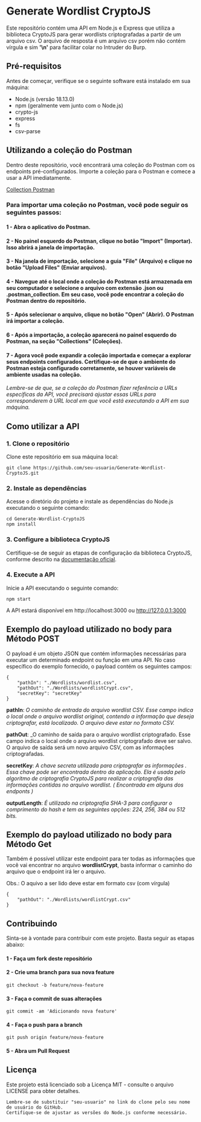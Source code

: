# Generate Wordlist CryptoJS

Este repositório contém uma API em Node.js e Express que utiliza a biblioteca CryptoJS para gerar wordlists criptografadas a partir de um arquivo csv.
O arquivo de resposta é um arquivo csv porém não contém vírgula e sim **'\n'** para facilitar colar no Intruder do Burp.

## Pré-requisitos

Antes de começar, verifique se o seguinte software está instalado em sua máquina:

- Node.js (versão 18.13.0)
- npm (geralmente vem junto com o Node.js)
- crypto-js
- express
- fs
- csv-parse

## Utilizando a coleção do Postman
Dentro deste repositório, você encontrará uma coleção do Postman com os endpoints pré-configurados. Importe a coleção para o Postman e comece a usar a API imediatamente.

[Collection Postman](https://github.com/Strongreen/GenerateWordlistCryptoJS/blob/main/GenerateWordlistCryptoJS.postman_collection.json)

### Para importar uma coleção no Postman, você pode seguir os seguintes passos:

#### 1 - Abra o aplicativo do Postman.

#### 2 - No painel esquerdo do Postman, clique no botão "Import" (Importar). Isso abrirá a janela de importação.

#### 3 - Na janela de importação, selecione a guia "File" (Arquivo) e clique no botão "Upload Files" (Enviar arquivos).

#### 4 - Navegue até o local onde a coleção do Postman está armazenada em seu computador e selecione o arquivo com extensão .json ou .postman_collection. Em seu caso, você pode encontrar a coleção do Postman dentro do repositório.

#### 5 - Após selecionar o arquivo, clique no botão "Open" (Abrir). O Postman irá importar a coleção.

#### 6 - Após a importação, a coleção aparecerá no painel esquerdo do Postman, na seção "Collections" (Coleções).

#### 7 - Agora você pode expandir a coleção importada e começar a explorar seus endpoints configurados. Certifique-se de que o ambiente do Postman esteja configurado corretamente, se houver variáveis de ambiente usadas na coleção.

_Lembre-se de que, se a coleção do Postman fizer referência a URLs específicas da API, você precisará ajustar essas URLs para corresponderem à URL local em que você está executando a API em sua máquina._

## Como utilizar a API

### 1. Clone o repositório

Clone este repositório em sua máquina local:

```
git clone https://github.com/seu-usuario/Generate-Wordlist-CryptoJS.git
```

### 2. Instale as dependências
Acesse o diretório do projeto e instale as dependências do Node.js executando o seguinte comando:

```
cd Generate-Wordlist-CryptoJS
npm install
```

### 3. Configure a biblioteca CryptoJS
Certifique-se de seguir as etapas de configuração da biblioteca CryptoJS, conforme descrito na [documentação oficial]([url](https://cryptojs.gitbook.io/docs/)).


### 4. Execute a API
Inicie a API executando o seguinte comando:

```
npm start
```
A API estará disponível em http://localhost:3000 ou http://127.0.0.1:3000

## Exemplo do payload utilizado no body para Método POST

O payload é um objeto JSON que contém informações necessárias para executar um determinado endpoint ou função em uma API. No caso específico do exemplo fornecido, o payload contém os seguintes campos:

```
{
    "pathIn": "./Wordlists/wordlist.csv",
    "pathOut": "./Wordlists/wordlistCrypt.csv",
    "secretKey": "secretKey"
}
```

**pathIn**: _O caminho de entrada do arquivo wordlist CSV. Esse campo indica o local onde o arquivo wordlist original, contendo a informação que deseja criptografar, está localizado. O arquivo deve estar no formato CSV._

**pathOut**: _O caminho de saída para o arquivo wordlist criptografado. Esse campo indica o local onde o arquivo wordlist criptografado deve ser salvo. O arquivo de saída será um novo arquivo CSV, com as informações criptografadas.

**secretKey**: _A chave secreta utilizada para criptografar as informações . Essa chave pode ser encontrada dentro da aplicação. Ela é usada pelo algoritmo de criptografia CryptoJS para realizar a criptografia das informações contidas no arquivo wordlist. ( Encontrada em alguns dos endponts )_

**outputLength**: _É utilizado na criptografia SHA-3 para configurar o comprimento do hash e tem as seguintes opções: 224, 256, 384 ou 512 bits._

## Exemplo do payload utilizado no body para Método Get

Também é possível utilizar este endpoint para ter todas as informações que você vai encontrar no arquivo **wordlistCrypt**, basta informar o caminho do arquivo que o endpoint irá ler o arquivo. 

Obs.: O aquivo a ser lido deve estar em formato csv (com vírgula)

```
{
    "pathOut": "./Wordlists/wordlistCrypt.csv"
}
```

## Contribuindo
Sinta-se à vontade para contribuir com este projeto. Basta seguir as etapas abaixo:

#### 1 - Faça um fork deste repositório
#### 2 - Crie uma branch para sua nova feature
```git checkout -b feature/nova-feature```
#### 3 - Faça o commit de suas alterações 
```git commit -am 'Adicionando nova feature'```
#### 4 - Faça o push para a branch 
```git push origin feature/nova-feature```
#### 5 - Abra um Pull Request

## Licença
Este projeto está licenciado sob a Licença MIT - consulte o arquivo LICENSE para obter detalhes.

```
Lembre-se de substituir "seu-usuario" no link do clone pelo seu nome de usuário do GitHub. 
Certifique-se de ajustar as versões do Node.js conforme necessário.
```
